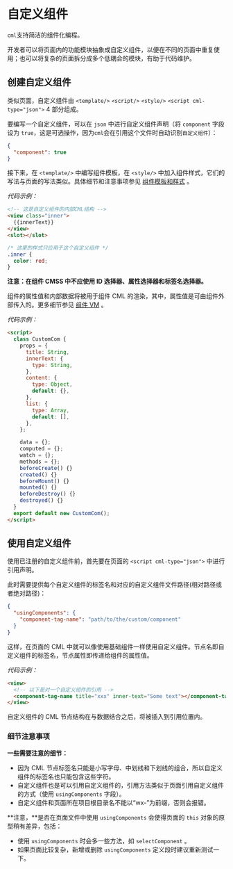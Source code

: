 # 自定义组件

`cml`支持简洁的组件化编程。

开发者可以将页面内的功能模块抽象成自定义组件，以便在不同的页面中重复使用；也可以将复杂的页面拆分成多个低耦合的模块，有助于代码维护。

## 创建自定义组件

类似页面，自定义组件由 `<template/>` `<script/>` `<style/>` `<script cml-type="json">` 4 部分组成。

要编写一个自定义组件，可以在 `json` 中进行自定义组件声明（将 `component` 字段设为 `true`，这是可选操作，因为`cml`会在引用这个文件时自动识别`自定义组件`）：

```json
{
  "component": true
}
```

接下来，在 `<template/>` 中编写组件模板，在 `<style/>` 中加入组件样式，它们的写法与页面的写法类似。具体细节和注意事项参见 [组件模板和样式](./cml-cmss.md) 。

_代码示例：_

```html
<!-- 这是自定义组件的内部CML结构 -->
<view class="inner">
  {{innerText}}
</view>
<slot></slot>
```

```css
/* 这里的样式只应用于这个自定义组件 */
.inner {
  color: red;
}
```

**注意：在组件 CMSS 中不应使用 ID 选择器、属性选择器和标签名选择器。**

组件的属性值和内部数据将被用于组件 CML 的渲染，其中，属性值是可由组件外部传入的。更多细节参见 [组件 VM](./comp-vm.md) 。

_代码示例：_

```html
<script>
  class CustomCom {
    props = {
      title: String,
      innerText: {
        type: String,
      },
      content: {
        type: Object,
        default: {},
      },
      list: {
        type: Array,
        default: [],
      },
    };

    data = {};
    computed = {};
    watch = {};
    methods = {};
    beforeCreate() {}
    created() {}
    beforeMount() {}
    mounted() {}
    beforeDestroy() {}
    destroyed() {}
  }
  export default new CustomCom();
</script>
```

## 使用自定义组件

使用已注册的自定义组件前，首先要在页面的 `<script cml-type="json">` 中进行引用声明。

此时需要提供每个自定义组件的标签名和对应的自定义组件文件路径(相对路径或者绝对路径)：

```json
{
  "usingComponents": {
    "component-tag-name": "path/to/the/custom/component"
  }
}
```

这样，在页面的 CML 中就可以像使用基础组件一样使用自定义组件。节点名即自定义组件的标签名，节点属性即传递给组件的属性值。

_代码示例：_

```html
<view>
  <!-- 以下是对一个自定义组件的引用 -->
  <component-tag-name title="xxx" inner-text="Some text"></component-tag-name>
</view>
```

自定义组件的 CML 节点结构在与数据结合之后，将被插入到引用位置内。

### 细节注意事项

**一些需要注意的细节：**

- 因为 CML 节点标签名只能是小写字母、中划线和下划线的组合，所以自定义组件的标签名也只能包含这些字符。
- 自定义组件也是可以引用自定义组件的，引用方法类似于页面引用自定义组件的方式（使用 `usingComponents` 字段）。
- 自定义组件和页面所在项目根目录名不能以“wx-”为前缀，否则会报错。

**注意，**是否在页面文件中使用 `usingComponents` 会使得页面的 `this` 对象的原型稍有差异，包括：

- 使用 `usingComponents` 时会多一些方法，如 `selectComponent` 。
- 如果页面比较复杂，新增或删除 `usingComponents` 定义段时建议重新测试一下。
